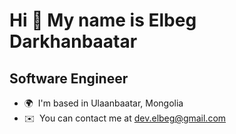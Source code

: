 Hi 👋 My name is Elbeg Darkhanbaatar
====================================

Software Engineer
--------------------

* 🌍  I'm based in Ulaanbaatar, Mongolia
* ✉️  You can contact me at [dev.elbeg@gmail.com](mailto:dev.elbeg@gmail.com)
